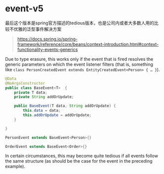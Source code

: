 # event-v5

最后这个版本是spring官方描述的tedious版本，也是公司内或者大多数人用的比较不优雅的泛型事件解决方案

> https://docs.spring.io/spring-framework/reference/core/beans/context-introduction.html#context-functionality-events-generics

Due to type erasure, this works only if the event that is fired resolves the generic parameters on which the event listener filters (that is, something like `class PersonCreatedEvent extends EntityCreatedEvent<Person> { … }`).

```java
@Data
@NoArgsConstructor
public class BaseEvent<T>  {
    private T data;
    private String addOrUpdate;

    public BaseEvent(T data, String addOrUpdate) {
        this.data = data;
        this.addOrUpdate = addOrUpdate;
    }

}

PersonEvent extends BaseEvent<Person>{}

OrderEvent extends BaseEvent<Order>{}
```


In certain circumstances, this may become quite tedious if all events follow the same structure (as should be the case for the event in the preceding example). 